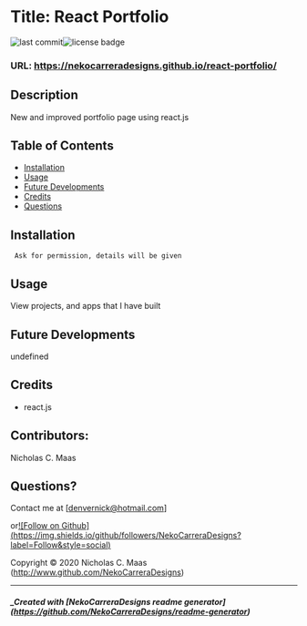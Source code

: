 
  # Title: React Portfolio

  ![last commit](https://img.shields.io/github/last-commit/NekoCarreraDesigns/react-portfolio?style=flat-square)![license badge](https://img.shields.io/github/license/NekoCarreraDesigns/react-portfolio?style=flat-square)

  ### URL: https://nekocarreradesigns.github.io/react-portfolio/

  ## Description 
  
  New and improved portfolio page using react.js

  ## Table of Contents 
   
  * [Installation](#installation)
  * [Usage](#usage)
  * [Future Developments](#futureDevelopments)
  * [Credits](#credits)
  * [Questions](#questions)
  
  ## Installation 
  ``  Ask for permission, details will be given
  ``  
  ## Usage 
  
  View projects, and apps that I have built

  ## Future Developments

  undefined

  ## Credits

  * react.js

  ## Contributors: 
  
  Nicholas C. Maas

  ## Questions?

  Contact me at  [denvernick@hotmail.com]
  
  or[![Follow on Github] (https://img.shields.io/github/followers/NekoCarreraDesigns?label=Follow&style=social)](http://www.github.com/NekoCarreraDesigns)

  Copyright © 2020 Nicholas C. Maas (http://www.github.com/NekoCarreraDesigns)

  ---

  ##### _Created with [NekoCarreraDesigns readme generator] (https://github.com/NekoCarreraDesigns/readme-generator)

  
